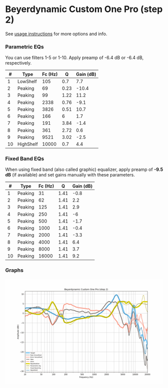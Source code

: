 # Beyerdynamic Custom One Pro (step 2)
See [usage instructions](https://github.com/jaakkopasanen/AutoEq#usage) for more options and info.

### Parametric EQs
You can use filters 1-5 or 1-10. Apply preamp of -6.4 dB or -6.4 dB, respectively.

|   # | Type      |   Fc (Hz) |    Q |   Gain (dB) |
|-----|-----------|-----------|------|-------------|
|   1 | LowShelf  |       105 | 0.7  |         7.7 |
|   2 | Peaking   |        69 | 0.23 |       -10.4 |
|   3 | Peaking   |        99 | 1.22 |        11.2 |
|   4 | Peaking   |      2338 | 0.76 |        -9.1 |
|   5 | Peaking   |      3826 | 0.51 |        10.7 |
|   6 | Peaking   |       166 | 6    |         1.7 |
|   7 | Peaking   |       191 | 3.84 |        -1.4 |
|   8 | Peaking   |       361 | 2.72 |         0.6 |
|   9 | Peaking   |      9521 | 3.02 |        -2.5 |
|  10 | HighShelf |     10000 | 0.7  |         4.4 |

### Fixed Band EQs
When using fixed band (also called graphic) equalizer, apply preamp of **-9.5 dB** (if available) and set gains manually with these parameters.

|   # | Type    |   Fc (Hz) |    Q |   Gain (dB) |
|-----|---------|-----------|------|-------------|
|   1 | Peaking |        31 | 1.41 |        -0.8 |
|   2 | Peaking |        62 | 1.41 |         2.2 |
|   3 | Peaking |       125 | 1.41 |         2.9 |
|   4 | Peaking |       250 | 1.41 |        -6   |
|   5 | Peaking |       500 | 1.41 |        -1.7 |
|   6 | Peaking |      1000 | 1.41 |        -0.4 |
|   7 | Peaking |      2000 | 1.41 |        -3.3 |
|   8 | Peaking |      4000 | 1.41 |         6.4 |
|   9 | Peaking |      8000 | 1.41 |         3.7 |
|  10 | Peaking |     16000 | 1.41 |         9.2 |

### Graphs
![](./Beyerdynamic%20Custom%20One%20Pro%20(step%202).png)
